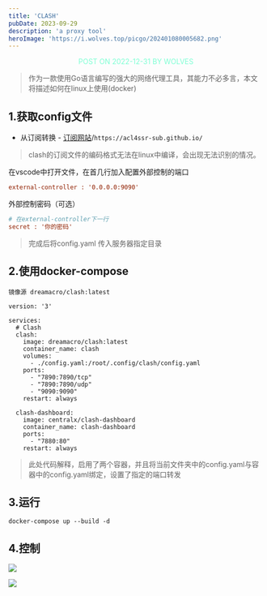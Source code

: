 ```yaml
---
title: 'CLASH'
pubDate: 2023-09-29
description: 'a proxy tool'
heroImage: 'https://i.wolves.top/picgo/202401080005682.png'
---
```


<p style="color: aquamarine;text-align: center">POST ON 2022-12-31 BY WOLVES</p>

> 作为一款使用Go语言编写的强大的网络代理工具，其能力不必多言，本文将描述如何在linux上使用(docker)

## 1.获取config文件

- 从订阅转换 - [订阅网站](https://acl4ssr-sub.github.io/)/`https://acl4ssr-sub.github.io/`

> clash的订阅文件的编码格式无法在linux中编译，会出现无法识别的情况。

在vscode中打开文件，在首几行加入配置外部控制的端口

```ini
external-controller : '0.0.0.0:9090'
```

外部控制密码（可选）

```ini
# 在external-controller下一行
secret : '你的密码'
```

> 完成后将config.yaml 传入服务器指定目录

## 2.使用docker-compose

`镜像源 dreamacro/clash:latest`

```docker-compose
version: '3'

services:
  # Clash
  clash:
    image: dreamacro/clash:latest
    container_name: clash
    volumes:
      - ./config.yaml:/root/.config/clash/config.yaml
    ports:
      - "7890:7890/tcp"
      - "7890:7890/udp"
      - "9090:9090"
    restart: always

  clash-dashboard:
    image: centralx/clash-dashboard
    container_name: clash-dashboard
    ports:
      - "7880:80"
    restart: always
```

> 此处代码解释，启用了两个容器，并且将当前文件夹中的config.yaml与容器中的config.yaml绑定，设置了指定的端口转发

## 3.运行

```shell
docker-compose up --build -d
```

## 4.控制

![](https://i.wolves.top/picgo/202401080022882.png)

![](https://i.wolves.top/picgo/202401080023841.png)
